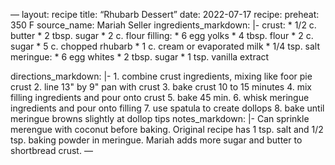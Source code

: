 —
layout: recipe
title: “Rhubarb Dessert”
date: 2022-07-17
recipe:
  preheat: 350 F
  source_name: Mariah Seller
  ingredients_markdown: |-
    crust:
      * 1/2 c. butter
      * 2 tbsp. sugar
      * 2 c. flour
    filling:
      * 6 egg yolks
      * 4 tbsp. flour
      * 2 c. sugar
      * 5 c. chopped rhubarb
      * 1 c. cream or evaporated milk
      * 1/4 tsp. salt
    meringue:
      * 6 egg whites
      * 2 tbsp. sugar
      * 1 tsp. vanilla extract

  directions_markdown: |-
    1. combine crust ingredients, mixing like foor pie crust
    2. line 13" by 9" pan with crust
    3. bake crust 10 to 15 minutes
    4. mix filling ingredients and pour onto crust
    5. bake 45 min.
    6. whisk meringue ingredients and pour onto filling
    7. use spatula to create dollops
    8. bake until meringue browns slightly at dollop tips
  notes_markdown: |-
    Can sprinkle merengue with coconut before baking.
    Original recipe has 1 tsp. salt and  1/2 tsp. baking powder in meringue.
    Mariah adds more sugar and butter to shortbread crust.
—
